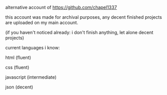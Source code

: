 alternative account of https://github.com/chapel1337

this account was made for archival purposes, any decent finished projects are uploaded on my main account.

(if you haven't noticed already: i don't finish anything, let alone decent projects)



current languages i know:

html (fluent)

css (fluent)

javascript (intermediate)

json (decent)

